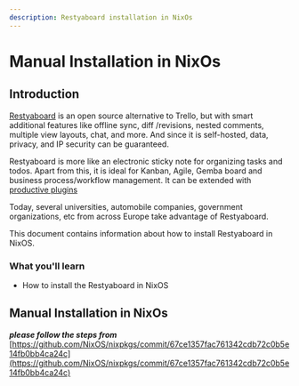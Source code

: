 ```yaml
---
description: Restyaboard installation in NixOs
---
```


# Manual Installation in NixOs

## Introduction

[Restyaboard](https://restya.com/board) is an open source alternative to Trello, but with smart additional features like offline sync, diff /revisions, nested comments, multiple view layouts, chat, and more. And since it is self-hosted, data, privacy, and IP security can be guaranteed.

Restyaboard is more like an electronic sticky note for organizing tasks and todos. Apart from this, it is ideal for Kanban, Agile, Gemba board and business process/workflow management. It can be extended with [productive plugins](https://restya.com/board/apps "productive plugins")

Today, several universities, automobile companies, government organizations, etc from across Europe take advantage of Restyaboard.

This document contains information about how to install Restyaboard in NixOS.

### What you'll learn

*   How to install the Restyaboard in NixOS

## Manual Installation in NixOs

**_please follow the steps from_** [https://github.com/NixOS/nixpkgs/commit/67ce1357fac761342cdb72c0b5e14fb0bb4ca24c](https://github.com/NixOS/nixpkgs/commit/67ce1357fac761342cdb72c0b5e14fb0bb4ca24c)
